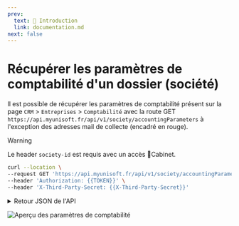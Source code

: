 ```yaml
---
prev:
  text: 🐤 Introduction
  link: documentation.md
next: false
---
```


# Récupérer les paramètres de comptabilité d'un dossier (société)

Il est possible de récupérer les paramètres de comptabilité présent sur la page `CRM` > `Entreprises` > `Comptabilité` avec la route GET `https://api.myunisoft.fr/api/v1/society/accountingParameters` à l'exception des adresses mail de collecte (encadré en rouge).

> [!WARNING]
> Le header `society-id` est requis avec un accès 🔹Cabinet.

```bash
curl --location \
--request GET 'https://api.myunisoft.fr/api/v1/society/accountingParameters' \
--header 'Authorization: {{TOKEN}}' \
--header 'X-Third-Party-Secret: {{X-Third-Party-Secret}}'
```

<details class="details custom-block">
  <summary>Retour JSON de l'API</summary>

  ```json
  {
    "customer_waiting_account": "",
    "accounting_firm_waiting_account": "",
    "ics": "",
    "accounting_plan_id": -100,
    "max_car_third_p_account": 10,
    "max_car_general_account": 6,
    "auto_complete_account": true,
    "customer_payment_deadline_id": null,
    "provider_payment_deadline_id": null,
    "customer_reglement_type_id": null,
    "provider_reglement_type_id": null,
    "diary_purchases_id": 2424,
    "comptability_type_id": 1,
    "diary_sales_id": 2425,
    "expense_report_id": 2427,
    "enable_autolettering": true,
    "enable_RB_autoentries": true,
    "annual_depreciation_period": 360,
    "diary_dotation_id": 2430,
    "bank_reconciliation_state": true,
    "diary_interest_id": null,
    "account_interest_id": null,
    "maximum_difference_amount": 0.9,
    "comptability_type": {
      "id": 1,
      "label": "Engagement",
      "code": "ENGA"
    },
    "accounting_plan": {
      "id": -100,
      "label": "Etalon MYUNISOFT"
    },
    "customer_payment_deadline": null,
    "provider_payment_deadline": null,
    "customer_reglement_type": null,
    "provider_reglement_type": null,
    "diary_purchases": {
      "id": 2424,
      "label": "01 - JOURNAL D'ACHATS"
    },
    "diary_sales": {
      "id": 2425,
      "label": "02 - JOURNAL DE VENTES"
    },
    "diary_dotation": {
      "id": 2430,
      "label": "20 - JOURNAL D' OD"
    },
    "expense_report": {
      "id": 2427,
      "label": "09 - JOURNAL NDF"
    },
    "diary_interest": null,
    "diary_lettering": {
      "id": 2434,
      "label": "60 - JOURNAL OD LETTRAGE"
    },
    "diary_situation_id": null,
    "account_interest": null,
    "account_purchases": {
      "id": 89538,
      "label": "607000"
    },
    "account_sales": {
      "id": 89649,
      "label": "707000"
    },
    "account_expense_report": {
      "id": 89572,
      "label": "625600"
    },
    "account_income_lettering": {
      "id": 89679,
      "label": "758000 - PRODUITS DIV.GESTION"
    },
    "account_expense_lettering": {
      "id": 89604,
      "label": "658000 - CHARGES DIV.GEST.COU"
    },
    "wallets": [
      {
        "id": 1,
        "label": "TOUTES"
      }
    ]
  }
  ```

</details>

![Aperçu des paramètres de comptabilité](../../images/accounting_parameters.png)
